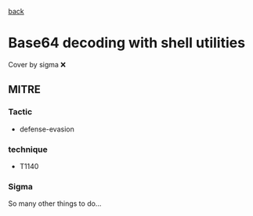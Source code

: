 [back](../index.md)
# Base64 decoding with shell utilities
Cover by sigma :x: 

## MITRE
### Tactic
  - defense-evasion

### technique
  - T1140

### Sigma

 So many other things to do...